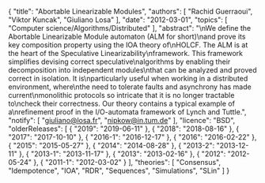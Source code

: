 {
    "title": "Abortable Linearizable Modules",
    "authors": [
        "Rachid Guerraoui",
        "Viktor Kuncak",
        "Giuliano Losa"
    ],
    "date": "2012-03-01",
    "topics": [
        "Computer science/Algorithms/Distributed"
    ],
    "abstract": "\nWe define the Abortable Linearizable Module automaton (ALM for short)\nand prove its key composition property using the IOA theory of\nHOLCF. The ALM is at the heart of the Speculative Linearizability\nframework. This framework simplifies devising correct speculative\nalgorithms by enabling their decomposition into independent modules\nthat can be analyzed and proved correct in isolation. It is\nparticularly useful when working in a distributed environment, where\nthe need to tolerate faults and asynchrony has made current\nmonolithic protocols so intricate that it is no longer tractable to\ncheck their correctness. Our theory contains a typical example of a\nrefinement proof in the I/O-automata framework of Lynch and Tuttle.",
    "notify": [
        "giuliano@losa.fr",
        "nipkow@in.tum.de"
    ],
    "licence": "BSD",
    "olderReleases": [
        {
            "2019": "2019-06-11"
        },
        {
            "2018": "2018-08-16"
        },
        {
            "2017": "2017-10-10"
        },
        {
            "2016-1": "2016-12-17"
        },
        {
            "2016": "2016-02-22"
        },
        {
            "2015": "2015-05-27"
        },
        {
            "2014": "2014-08-28"
        },
        {
            "2013-2": "2013-12-11"
        },
        {
            "2013-1": "2013-11-17"
        },
        {
            "2013": "2013-02-16"
        },
        {
            "2012": "2012-05-24"
        },
        {
            "2011-1": "2012-03-02"
        }
    ],
    "theories": [
        "Consensus",
        "Idempotence",
        "IOA",
        "RDR",
        "Sequences",
        "Simulations",
        "SLin"
    ]
}